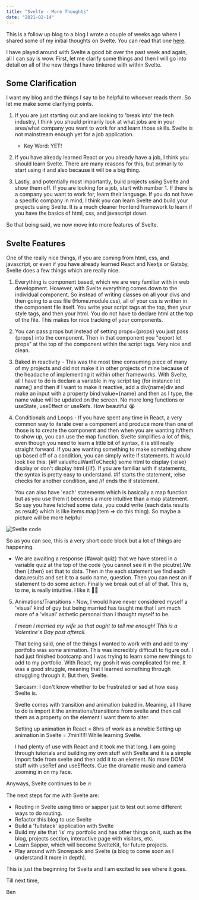 ```yaml
---
title: "Svelte - More Thoughts"
date: "2021-02-14"
---
```


This is a follow up blog to a blog I wrote a couple of weeks ago where I shared some of my initial thoughts on Svelte. You can read that one <a href="https://next-js-blog-xi.vercel.app/posts/initial-svelte-thoughts" target="blank">here</a>.

I have played around with Svelte a good bit over the past week and again, all I can say is wow. First, let me clarify some things and then I will go into detail on all of the new things I have tinkered with within Svelte. 

<h2>Some Clarification</h2>

I want my blog and the things I say to be helpful to whoever reads them. So let me make some clarifying points. 

1. If you are just starting out and are looking to 'break into' the tech industry, I think you should primarily look at what jobs are in your area/what company you want to work for and learn those skills. Svelte is not mainstream enough yet for a job application. 

    - Key Word: YET!

2. If you have already learned React or you already have a job, I think you should learn Svelte. There are many reasons for this, but primarily to start using it and also because it will be a big thing. 

3. Lastly, and potentially most importantly, build projects using Svelte and show them off. If you are looking for a job, start with number 1. If there is a company you want to work for, learn their language. If you do not have a specific company in mind, I think you can learn Svelte and build your projects using Svelte. It is a much cleaner frontend framework to learn if you have the basics of html, css, and javascript down. 

So that being said, we now move into more features of Svelte. 

<h2>Svelte Features</h2>

One of the really nice things, if you are coming from html, css, and javascript, or even if you have already learned React and Nextjs or Gatsby, Svelte does a few things which are really nice. 

1. Everything is component based, which we are very familiar with in web development. However, with Svelte everything comes down to the individual component. So instead of writing classes on all your divs and then going to a css file (Home.module.css), all of your css is written in the component file itself. You write your script tags at the top, then your style tags, and then your html. You do not have to declare html at the top of the file. This makes for nice tracking of your components. 

2. You can pass props but instead of setting props={props} you just pass {props} into the component. Then in that component you "export let props" at the top of the component within the script tags. Very nice and clean. 

3. Baked in reactivity - This was the most time consuming piece of many of my projects and did not make it in other projects of mine because of the headache of implementing it within other frameworks. With Svelte, all I have to do is declare a variable in my script tag (for instance let name;) and then if I want to make it reactive, add a div{name}div and make an input with a property bind:value={name} and then as I type, the name value will be updated on the screen. No more long functions or useState, useEffect or useRefs. How beautiful 😭

4. Conditionals and Loops - If you have spent any time in React, a very common way to iterate over a component and produce more than one of those is to create the component and then when you are wanting it/them to show up, you can use the map function. Svelte simplifies a lot of this, even though you need to learn a little bit of syntax, it is still really straight forward. If you are wanting something to make something show up based off of a condition, you can simply write if statements. It would look like this: {#if valueYouWantToCheck} some html to display {:else} display or don't display html {/if}. If you are familiar with if statements, the syntax is pretty easy to understand. #if starts the statement, :else checks for another condition, and /if ends the if statement. 

    You can also have 'each' statements which is basically a map function
but as you use them it becomes a more intuitive than a map statement. So say you have fetched some data, you could write {each data.results as result} which is like items.map(item => do this thing). So maybe a picture will be more helpful 

<img src="/images/Svelte_Code.png" alt="Svelte code" />

    

So as you can see, this is a very short code block but a lot of things
are happening.

- We are awaiting a response {#await quiz} that we have stored in a variable quiz at the top of the code (you cannot see it in the picutre).We then {:then} set that to data. Then in the each statement we find each data.results and set it to a sudo name, question. Then you can nest an if statement to do some action. Finally we break out of all of that. This is, to me, is really intuitive. I like it 🤯🤓

5) Animations/Transitions - Now, I would have never considered myself a 'visual' kind of guy but being married has taught me that I am much more of a 'visual' asthetic personal than I thought myself to be.

    _I mean I married my wife so that ought to tell me enough! This is a Valentine's Day post afterall._

    That being said, one of the things I wanted to work with and add to my portfolio was some animation. This was incredibly difficult to figure out. I had just finished bootcamp and I was trying to learn some new things to add to my portfolio. With React, my gosh it was complicated for me. It was a good struggle, meaning that I learned something through struggling through it. But then, Svelte. 

    Sarcasm: I don't know whether to be frustrated or sad at how easy Svelte is. 

    Svelte comes with transition and animation baked in. Meaning, all I have to do is import it the animations/transitions from svelte and then call them as a property on the element I want them to alter. 

    Setting up animation in React = 8hrs of work as a newbie
    Setting up animation in Svelte = 7min!!!!! While learning Svelte. 

    I had plenty of use with React and it took me that long. I am going through tutorials and building my own stuff with Svelte and it is a simple import fade from svelte and then add it to an element. No more DOM stuff with useRef and useEffects. Cue the dramatic music and camera zooming in on my face. 

Anyways, Svelte continues to be 🔥

The next steps for me with Svelte are: 

- Routing in Svelte using tinro or sapper just to test out some different ways to do routing. 
- Refactor this blog to use Svelte
- Build a 'fullstack' application with Svelte
- Build my site that 'is' my portfolio and has other things on it, such as the blog, projects section, interactive page with visitors, etc. 
- Learn Sapper, which will become SvelteKit, for future projects. 
- Play around with Snowpack and Svelte (a blog to come soon as I understand it more in depth). 

This is just the beginning for Svelte and I am excited to see where it goes. 

Till next time, 

Ben 

